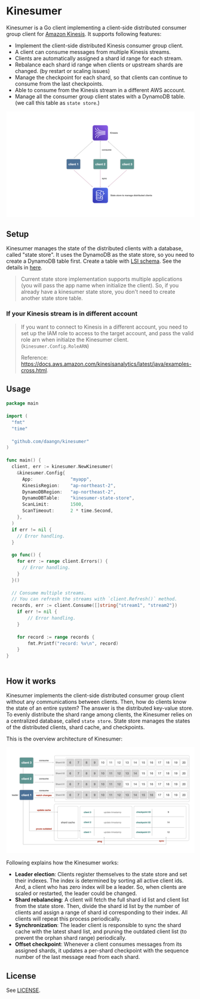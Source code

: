 # Kinesumer

Kinesumer is a Go client implementing a client-side distributed consumer group client for [Amazon Kinesis](https://aws.amazon.com/kinesis/). It supports following features:

- Implement the client-side distributed Kinesis consumer group client.
- A client can consume messages from multiple Kinesis streams.
- Clients are automatically assigned a shard id range for each stream.
- Rebalance each shard id range when clients or upstream shards are changed. (by restart or scaling issues)
- Manage the checkpoint for each shard, so that clients can continue to consume from the last checkpoints.
- Able to consume from the Kinesis stream in a different AWS account.
- Manage all the consumer group client states with a DynamoDB table. (we call this table as `state store`.)

![architecture](./docs/images/architecture.png)

## Setup

Kinesumer manages the state of the distributed clients with a database, called "state store". It uses the DynamoDB as the state store, so you need to create a DynamoDB table first. Create a table with [LSI schema](./schema/ddb-lsi.json). See the details in [here](#how-it-works).

> Current state store implementation supports multiple applications (you will pass the app name when initialize the client). So, if you already have a kinesumer state store, you don't need to create another state store table.

### If your Kinesis stream is in different account

> If you want to connect to Kinesis in a different account, you need to set up the IAM role to access to the target account, and pass the valid role arn when initialze the Kinesumer client. (`kinesumer.Config.RoleARN`)
> 
> Reference: https://docs.aws.amazon.com/kinesisanalytics/latest/java/examples-cross.html.

## Usage

```go
package main

import (
  "fmt"
  "time"
  
  "github.com/daangn/kinesumer"
)

func main() {
  client, err := kinesumer.NewKinesumer(
    &kinesumer.Config{
      App:              "myapp",
      KinesisRegion:    "ap-northeast-2",
      DynamoDBRegion:   "ap-northeast-2",
      DynamoDBTable:    "kinesumer-state-store",
      ScanLimit:        1500,
      ScanTimeout:      2 * time.Second,
  	},
  )
  if err != nil {
    // Error handling.
  }
  
  go func() {
    for err := range client.Errors() {
      // Error handling.
    }
  }()
  
  // Consume multiple streams.
  // You can refresh the streams with `client.Refresh()` method.
  records, err := client.Consume([]string{"stream1", "stream2"})
	if err != nil {
		// Error handling.
	}

	for record := range records {
		fmt.Printf("record: %v\n", record)
	}
}
	
```

## How it works

Kinesumer implements the client-side distributed consumer group client without any communications between clients. Then, how do clients know the state of an entire system? The answer is the distributed key-value store. To evenly distribute the shard range among clients, the Kinesumer relies on a centralized database, called `state store`. State store manages the states of the distributed clients, shard cache, and checkpoints.

This is the overview architecture of Kinesumer:

![how-it-works](./docs/images/how-it-works.png)

Following explains how the Kinesumer works:

- **Leader election**: Clients register themselves to the state store and set their indexes. The index is determined by sorting all active client ids. And, a client who has zero index will be a leader. So, when clients are scaled or restarted, the leader could be changed.
- **Shard rebalancing**: A client will fetch the full shard id list and client list from the state store. Then, divide the shard id list by the number of clients and assign a range of shard id corresponding to their index. All clients will repeat this process periodically.
- **Synchronization**: The leader client is responsible to sync the shard cache with the latest shard list, and pruning the outdated client list (to prevent the orphan shard range) periodically.
- **Offset checkpoint**: Whenever a client consumes messages from its assigned shards, it updates a per-shard checkpoint with the sequence number of the last message read from each shard.

## License

See [LICENSE](./LICENSE).

